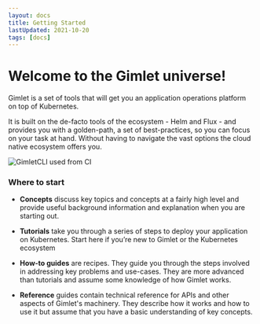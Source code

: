 ```yaml
---
layout: docs
title: Getting Started
lastUpdated: 2021-10-20
tags: [docs]
---
```


# Welcome to the Gimlet universe!

Gimlet is a set of tools that will get you an application operations platform on top of Kubernetes.

It is built on the de-facto tools of the ecosystem - Helm and Flux - and provides you with a golden-path, a set of best-practices, so you can focus on your task at hand. Without having to navigate the vast options the cloud native ecosystem offers you.

![GimletCLI used from CI](/docs.svg)

### Where to start
- **Concepts** discuss key topics and concepts at a fairly high level and provide useful background information and explanation when you are starting out.

- **Tutorials** take you through a series of steps to deploy your application on Kubernetes. Start here if you’re new to Gimlet or the Kubernetes ecosystem

- **How-to guides** are recipes. They guide you through the steps involved in addressing key problems and use-cases. They are more advanced than tutorials and assume some knowledge of how Gimlet works.

- **Reference** guides contain technical reference for APIs and other aspects of Gimlet's machinery. They describe how it works and how to use it but assume that you have a basic understanding of key concepts.